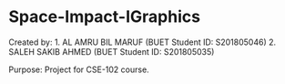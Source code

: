 # Space-Impact-IGraphics

Created by: 
    1. AL AMRU BIL MARUF (BUET Student ID: S201805046)
    2. SALEH SAKIB AHMED (BUET Student ID: S201805035)
    
Purpose: Project for CSE-102 course.
